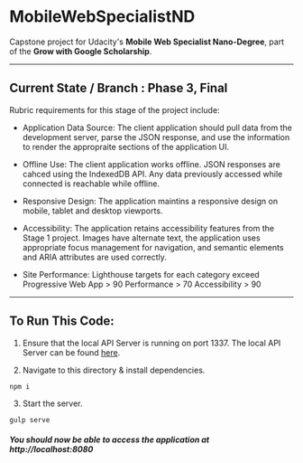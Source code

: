 # MobileWebSpecialistND

Capstone project for Udacity's **Mobile Web Specialist Nano-Degree**, part of the **Grow with Google Scholarship**.

---

## Current State / Branch : Phase 3, Final

Rubric requirements for this stage of the project include:

* Application Data Source: The client application should pull data from the development server, parse the JSON response, and use the information to render the appropraite sections of the application UI.
* Offline Use: The client application works offline. JSON responses are cahced using the IndexedDB API. Any data previously accessed while connected is reachable while offline.


* Responsive Design: The application maintins a responsive design on mobile, tablet and desktop viewports.
* Accessibility: The application retains accessibility features from the Stage 1 project. Images have alternate text, the application uses appropriate focus management for navigation, and semantic elements and ARIA attributes are used correctly.


* Site Performance: Lighthouse targets for each category exceed
   Progressive Web App > 90
   Performance > 70
   Accessibility > 90

---

## To Run This Code:


1. Ensure that the local API Server is running on port 1337.
   The local API Server can be found [here](https://github.com/udacity/mws-restaurant-stage-2).

2. Navigate to this directory & install dependencies.
```
npm i
```

3. Start the server.
```
gulp serve
```

##### You should now be able to access the application at http://localhost:8080
